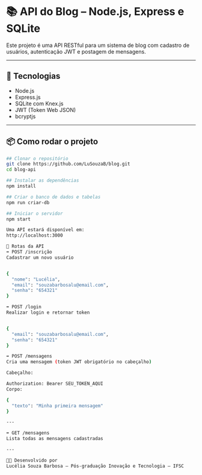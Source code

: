 # 📚 API do Blog – Node.js, Express e SQLite

Este projeto é uma API RESTful para um sistema de blog com cadastro de usuários, autenticação JWT e postagem de mensagens.

---

## 🚀 Tecnologias

- Node.js
- Express.js
- SQLite com Knex.js
- JWT (Token Web JSON)
- bcryptjs

---

## 📦 Como rodar o projeto

```bash
## Clonar o repositório
git clone https://github.com/LuSouzaB/blog.git
cd blog-api

## Instalar as dependências
npm install

## Criar o banco de dados e tabelas
npm run criar-db

## Iniciar o servidor
npm start

Uma API estará disponível em:
http://localhost:3000

🔐 Rotas da API
➡️ POST /inscrição
Cadastrar um novo usuário


{
  "nome": "Lucélia",
  "email": "souzabarbosalu@email.com",
  "senha": "654321"
}

➡️ POST /login
Realizar login e retornar token


{
  "email": "souzabarbosalu@email.com",
  "senha": "654321"
}

➡️ POST /mensagens
Cria uma mensagem (token JWT obrigatório no cabeçalho)

Cabeçalho:

Authorization: Bearer SEU_TOKEN_AQUI
Corpo:

{
  "texto": "Minha primeira mensagem"
}

---

➡️ GET /mensagens
Lista todas as mensagens cadastradas

---

🧑‍🏫 Desenvolvido por
Lucélia Souza Barbosa – Pós-graduação Inovação e Tecnologia – IFSC
